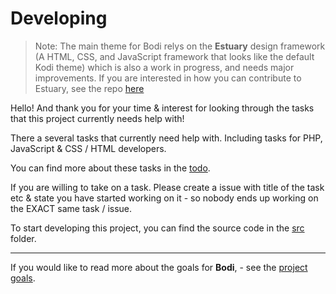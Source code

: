 # Developing

> Note: The main theme for Bodi relys on the <b>Estuary</b> design framework (A HTML, CSS, and JavaScript framework that looks like the default Kodi theme) which is also a work in progress, and needs major improvements. If you are interested in how you can contribute to Estuary, see the repo [here](https://github.com/MarketingPipeline/Estuary) 


Hello! And thank you for your time & interest for looking through the tasks that this project currently needs help with!

There a several tasks that currently need help with. Including tasks for PHP, JavaScript & CSS / HTML developers. 

You can find more about these tasks in the [todo](TO-DO.md).

If you are willing to take on a task. Please create a issue with title of the task etc & state you have started working on it -  so nobody ends up working on the EXACT same task / issue.


To start developing this project, you can find the source code in the [src](https://github.com/MarketingPipeline/Bodi/src) folder.

---

If you would like to read more about the goals for <b>Bodi</b>, - see the [project goals](PROJECT_GOALS.md). 




